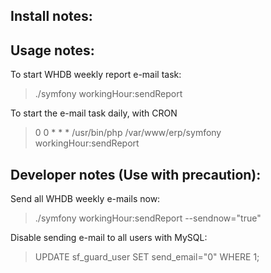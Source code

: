 Install notes:
--------------
<to be filled>

Usage notes:
------------
To start WHDB weekly report e-mail task:
> ./symfony workingHour:sendReport

To start the e-mail task daily, with CRON
> 0 0 * * * /usr/bin/php /var/www/erp/symfony workingHour:sendReport

Developer notes (Use with precaution):
--------------------------------------
Send all WHDB weekly e-mails now:
> ./symfony workingHour:sendReport --sendnow="true"

Disable sending e-mail to all users with MySQL:
> UPDATE sf_guard_user SET send_email="0" WHERE 1;
